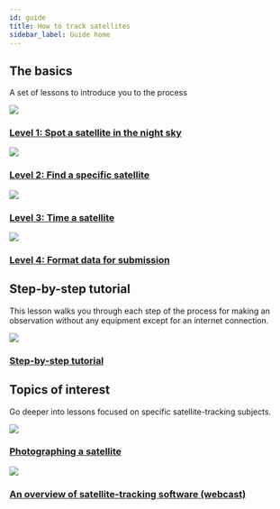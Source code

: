 ```yaml
---
id: guide
title: How to track satellites
sidebar_label: Guide home
---
```


## The basics
A set of lessons to introduce you to the process

<div class="panel-set panel-set--marquee">
    <a href="intro-level-1" class="panel">
        <div class="panel__cover">
            <img src="/img/learning_hub-illustrations-covers-200415-1434-01.jpg" />
        </div>
        <div class="panel__text">
            <h3>
                Level 1: Spot a satellite in the night sky
            </h3>
        </div>
    </a>
</div>

<div class="panel-set">
    <a href="intro-level-2" class="panel">
        <div class="panel__cover">
            <img src="/img/learning_hub-illustrations-covers-200415-1434-02.jpg" />
        </div>
        <div class="panel__text">
            <h3>
                Level 2: Find a specific satellite
            </h3>
        </div>
    </a>
    <a href="intro-level-3" class="panel">
        <div class="panel__cover">
            <img src="/img/learning_hub-illustrations-covers-200415-1434-03.jpg" />
        </div>
        <div class="panel__text">
            <h3>
                Level 3: Time a satellite
            </h3>
        </div>
    </a>
    <a href="intro-level-4" class="panel">
        <div class="panel__cover">
            <img src="/img/learning_hub-illustrations-covers-200415-1434-04.jpg" />
        </div>
        <div class="panel__text">
            <h3>
                Level 4: Format data for submission
            </h3>
        </div>
    </a>
</div>

## Step-by-step tutorial
This lesson walks you through each step of the process for making an observation without any equipment except for an internet connection.
<div class="panel-set panel-set--marquee">
    <a href="browser-tools" class="panel">
        <div class="panel__cover">
            <img src="/img/learning_hub-illustrations-covers-200415-1434-05.jpg" />
        </div>
        <div class="panel__text">
            <h3>
                Step-by-step tutorial
            </h3>
        </div>
    </a>
</div>

## Topics of interest
Go deeper into lessons focused on specific satellite-tracking subjects.
<div class="panel-set">
    <a href="photographing-sats" class="panel">
        <div class="panel__cover">
            <img src="/img/learning_hub-illustrations-covers-200415-1434-06.jpg" />
        </div>
        <div class="panel__text">
            <h3>
                Photographing a satellite
            </h3>
        </div>
    </a>
    <a href="software" class="panel">
        <div class="panel__cover">
            <img src="/img/learning_hub-illustrations-covers-200415-1434-07.jpg" />
        </div>
        <div class="panel__text">
            <h3>
                An overview of satellite-tracking software (webcast)
            </h3>
        </div>
    </a>
</div>
